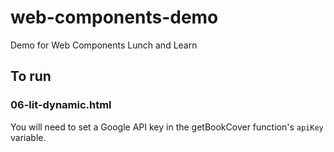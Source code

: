 # web-components-demo
Demo for Web Components Lunch and Learn

## To run
### 06-lit-dynamic.html
You will need to set a Google API key in the getBookCover function's `apiKey` variable.